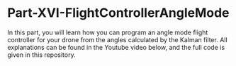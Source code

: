 # Part-XVI-FlightControllerAngleMode

In this part, you will learn how you can program an angle mode flight controller for your drone from the angles calculated by the Kalman filter. All explanations can be found in the Youtube video below, and the full code is given in this repository.
